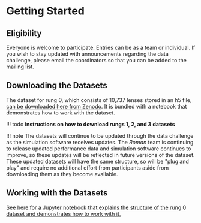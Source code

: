 # Getting Started

## Eligibility

Everyone is welcome to participate. Entries can be as a team or individual. If you wish to stay updated with announcements regarding the data challenge, please email the coordinators so that you can be added to the mailing list.

## Downloading the Datasets

The dataset for rung 0, which consists of 10,737 lenses stored in an h5 file, [can be downloaded here from Zenodo](https://doi.org/10.5281/zenodo.17391542). It is bundled with a notebook that demonstrates how to work with the dataset.

!!! todo
    **instructions on how to download rungs 1, 2, and 3 datasets**

!!! note
    The datasets will continue to be updated through the data challenge as the simulation software receives updates. The *Roman* team is continuing to release updated performance data and simulation software continues to improve, so these updates will be reflected in future versions of the dataset. These updated datasets will have the same structure, so will be "plug and play" and require no additional effort from participants aside from downloading them as they become available.

## Working with the Datasets

[See here for a Jupyter notebook that explains the structure of the rung 0 dataset and demonstrates how to work with it.](https://github.com/AstroMusers/mejiro/blob/main/projects/roman_data_challenge/view_dataset.ipynb)